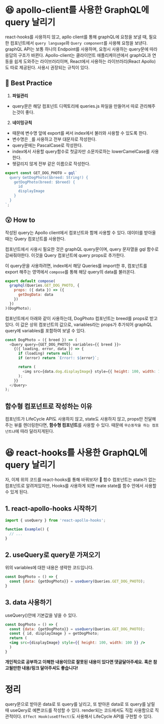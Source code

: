 # :satisfied: apollo-client를 사용한 GraphQL에 query 날리기
react-hooks를 사용하지 않고, apllo client를 통해 graphQL에 요청을 보낼 때, 필요한 컴포넌트에서 `query language`와 `Query component`를 사용해 요청을 보낸다.
graphQL API는 보통 하나의 Endpoint를 사용하며, 요청시 사용하는 query문에 따라 응답의 구조가 바뀐다. Apollo-client는 클라이언트 애플리케이션에서 graphQL과 연동을 쉽게 도와주는 라이브러리이며, React에서 사용하는 라이브러리(React Apollo)도 따로 제공된다. 사용시 권장되는 규칙이 있다.

## :seedling: Best Practice
1. **파일관리**
  * query문은 해당 컴포넌트 디렉토리에 queries.js 파일을 만들어서 따로 관리해주는것이 좋다.
2. **네이밍규칙**
  * 때문에 변수명 앞에 export를 써서 index에서 불러와 사용할 수 있도록 한다.
  * 변수명은 `_`를 사용하고 전부 대문자로 작성한다.
  * query문에는 PascalCase로 작성한다.
  * index에서 사용할 query함수로 첫글자만 소문자로하는 lowerCamelCase를 사용한다.
  * 헷갈리지 않게 전부 같은 이름으로 작성한다.

```js
export const GET_DOG_PHOTO = gql`
  query GetDogPhoto($breed: String!) {
    getDogPhoto(breed: $breed) {
      id
      displayImage
    }
  }
`;
```
## :open_mouth: **How to**
작성된 query는 Apollo client에서 컴포넌트와 함께 사용할 수 있다. 데이터를 받아올 때는 Query 컴포넌트를 사용한다. 

컴포넌트에서 사용시 필요한 것은 graphQL query문이며, query 문자열을 gql 함수로 감싸줘야한다. 이것을 Query 컴포넌트에 query props로 추가한다.

이 query문을 사용하려면, index에서 해당 Queries를 import한 후, 컴포넌트를 export 해주는 영역에서 `compose`를 통해 해당 query의 data를 불러온다.

```js
export default compose(
  graphql(Queries.GET_DOG_PHOTO, {
    props: ({ data }) => ({
      getDogData: data
    })
  })
)(DogPhoto);
```

컴포넌트에서 아래와 같이 사용하는데, DogPhoto 컴포넌트는 breed를 props로 받고 있다. 이 값은 상위 컴포넌트의 값으로, variables라는 props가 추가되어 graphQL query에 variables를 포함하여 보낼 수 있다.

```js
const DogPhoto = ({ breed }) => (
  <Query query={GET_DOG_PHOTO} variables={{ breed }}>
    {({ loading, error, data }) => {
      if (loading) return null;
      if (error) return `Error!: ${error}`;

      return (
        <img src={data.dog.displayImage} style={{ height: 100, width: 100 }} />
      );
    }}
  </Query>
);
```

## 함수형 컴포넌트로 작성하는 이유
컴포넌트가 LifeCycle API도 사용하지 않고, state도 사용하지 않고, props만 전달해주는 뷰를 렌더링한다면, **함수형 컴포넌트**를 사용할 수 있다. 때문에 `무슨동작을 하는 컴포넌트냐`에 따라 달라지게된다. 

# :satisfied: react-hooks를 사용한 GraphQL에 query 날리기
자, 이제 위의 코드를 react-hooks를 통해 바꿔보자! :metal:
함수 컴포넌트는 state가 없는 컴포넌트로 알려져있지만, Hooks를 사용하게 되면 reate state를 함수 안에서 사용할 수 있게 된다.

## 1. react-apollo-hooks 시작하기
```js
import { useQuery } from 'react-apollo-hooks';

function Example() {
  // ...
}
```
## 2. useQuery로 query문 가져오기
위의 variables에 대한 내용은 생략한 코드입니다.
```js
const DogPhoto = () => {
  const {data: {getDogPhoto}} = useQuery(Queries.GET_DOG_PHOTO);
}  
```
## 3. data 사용하기
useQuery()안에 기본값을 넣을 수 있다. 
```jsx
const DogPhoto = () => {
  const {data: {getDogPhoto}} = useQuery(Queries.GET_DOG_PHOTO);
  const { id, displayImage } = getDogPhoto;
  return (
  <img src={displayImage} style={{ height: 100, width: 100 }} />
  )
}  
```

**개인적으로 공부하고 이해한 내용이므로 잘못된 내용이 있다면 댓글달아주세요. 혹은 참고될만한 내용/링크 달아주셔도 좋습니다!**

# 정리
query문으로 받아온 data로 또 query를 날리고, 또 받아온 data로 또 query를 날릴 때 useQery로 예쁜코드를 작성할 수 있다. render되는 코드에서도 직접 사용함으로 직관적이다. `Effect Hook(useEffect)`도 사용해서 LifeCycle API를 구현할 수 있다. 